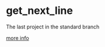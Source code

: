# get_next_line
The last project in the standard branch

[more info](https://github.com/prippa/get_next_line/blob/master/get_next_line.en.pdf)
